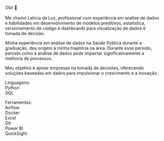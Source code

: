 Olá! 👋
<br><br> Me chamo Letícia da Luz, profissional com experiência em análise de dados e habilidades em desenvolvimento de modelos preditivos, estatística, versionamento de código e dashboards para visualização de dados e tomada de decisão.   

Minha experiência em análise de dados na Saúde Pública durante a graduação, deu origem à minha trajetória na área. Durante esse período, percebi como a análise de dados pode impactar significativamente a melhoria de processos.   

Meu objetivo é apoiar empresas na tomada de decisões, oferecendo soluções baseadas em dados para impulsionar o crescimento e a inovação.  

Linguagens:   
Python  
SQL

Ferramentas:  
Airflow  
Docker  
Excel   
Git       
Power BI    
QuickSight

